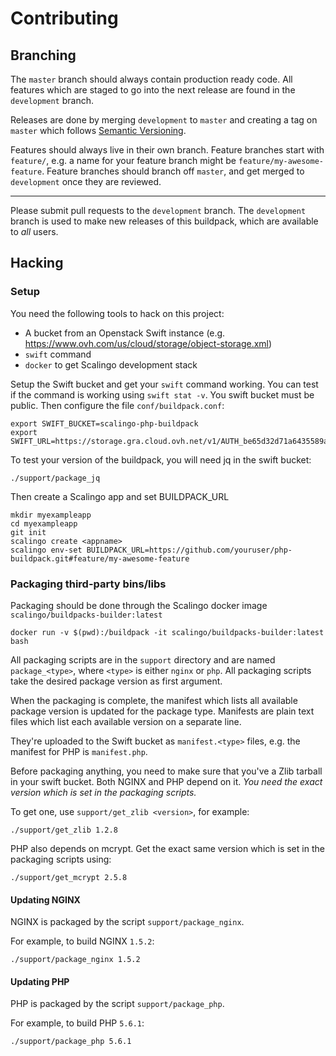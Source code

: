 # Contributing

## Branching

The `master` branch should always contain production ready code. All
features which are staged to go into the next release are found in the
`development` branch.

Releases are done by merging `development` to `master` and creating a
tag on `master` which follows [Semantic Versioning][].

[Semantic Versioning]: https://semver.scalingo.io

Features should always live in their own branch. Feature branches start
with `feature/`, e.g. a name for your feature branch might be `feature/my-awesome-feature`.
Feature branches should branch off `master`, and get merged to
`development` once they are reviewed.

* * *

Please submit pull requests to the `development` branch. The
`development` branch is used to make new releases of this buildpack,
which are available to _all_ users.

## Hacking

### Setup

You need the following tools to hack on this project:

* A bucket from an Openstack Swift instance (e.g. https://www.ovh.com/us/cloud/storage/object-storage.xml)
* `swift` command
* `docker` to get Scalingo development stack

Setup the Swift bucket and get your `swift` command working. You can test if the
command is working using `swift stat -v`. You swift bucket must be public. Then
configure the file `conf/buildpack.conf`:

```
export SWIFT_BUCKET=scalingo-php-buildpack
export SWIFT_URL=https://storage.gra.cloud.ovh.net/v1/AUTH_be65d32d71a6435589a419eac98613f2/${SWIFT_BUCKET}
```

To test your version of the buildpack, you will need jq in the swift bucket:

```
./support/package_jq
```

Then create a Scalingo app and set BUILDPACK_URL

```
mkdir myexampleapp
cd myexampleapp
git init
scalingo create <appname>
scalingo env-set BUILDPACK_URL=https://github.com/youruser/php-buildpack.git#feature/my-awesome-feature
```

### Packaging third-party bins/libs

Packaging should be done through the Scalingo docker image `scalingo/buildpacks-builder:latest`

```
docker run -v $(pwd):/buildpack -it scalingo/buildpacks-builder:latest bash
```

All packaging scripts are in the `support` directory and are named
`package_<type>`, where `<type>` is either `nginx` or `php`. All
packaging scripts take the desired package version as first argument.

When the packaging is complete, the manifest which lists all available
package version is updated for the package type. Manifests are plain
text files which list each available version on a separate line.

They're uploaded to the Swift bucket as `manifest.<type>` files,
e.g. the manifest for PHP is `manifest.php`.

Before packaging anything, you need to make sure that you've a Zlib
tarball in your swift bucket. Both NGINX and PHP depend on it. _You need
the exact version which is set in the packaging scripts._

To get one, use `support/get_zlib <version>`, for example:

    ./support/get_zlib 1.2.8

PHP also depends on mcrypt. Get the exact same version which is set in the
packaging scripts using:

	./support/get_mcrypt 2.5.8

#### Updating NGINX

NGINX is packaged by the script `support/package_nginx`.

For example, to build NGINX `1.5.2`:

    ./support/package_nginx 1.5.2

#### Updating PHP

PHP is packaged by the script `support/package_php`.

For example, to build PHP `5.6.1`:

    ./support/package_php 5.6.1

